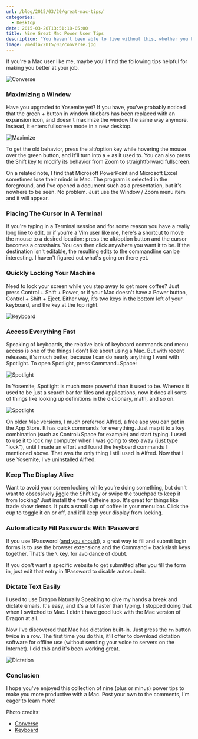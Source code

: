```yaml
---
url: /blog/2015/03/20/great-mac-tips/
categories:
  - Desktop
date: 2015-03-20T13:51:18-05:00
title: Nine Great Mac Power User Tips
description: "You haven't been able to live without this, whether you know it or not."
image: /media/2015/03/converse.jpg
---
```


If you're a Mac user like me, maybe you'll find the following tips helpful for
making you better at your job.

![Converse](/media/2015/03/converse.jpg)

<!--more-->

### Maximizing a Window

Have you upgraded to Yosemite yet? If you have, you've probably noticed that the
green + button in window titlebars has been replaced with an expansion icon, and
doesn't maximize the window the same way anymore. Instead, it enters fullscreen
mode in a new desktop.

![Maximize](/media/2015/03/maximize.png)

To get the old behavior, press the alt/option key while hovering the mouse over
the green button, and it'll turn into a + as it used to. You can also press the
Shift key to modify its behavior from Zoom to straightforward fullscreen.

On a related note, I find that Microsoft PowerPoint and Microsoft Excel sometimes lose
their minds in Mac. The program is selected in the foreground, and I've opened a
document such as a presentation, but it's nowhere to be seen. No problem. Just
use the Window / Zoom menu item and it will appear.

### Placing The Cursor In A Terminal

If you're typing in a Terminal session and for some reason you have a really
long line to edit, or if you're a Vim user like me, here's a shortcut to move
the mouse to a desired location: press the alt/option button and the cursor
becomes a crosshairs. You can then click anywhere you want it to be. If the
destination isn't editable, the resulting edits to the commandline can be
interesting. I haven't figured out what's going on there yet.

### Quickly Locking Your Machine

Need to lock your screen while you step away to get more coffee? Just press
Control + Shift + Power, or if your Mac doesn't have a Power button, Control +
Shift + Eject. Either way, it's two keys in the bottom left of your keyboard,
and the key at the top right.

![Keyboard](/media/2015/03/keyboard.jpg)

### Access Everything Fast

Speaking of keyboards, the relative lack of keyboard commands and menu access is
one of the things I don't like about using a Mac. But with recent releases, it's
much better, because I can do nearly anything I want with Spotlight. To open
Spotlight, press Command+Space:

![Spotlight](/media/2015/03/spotlight-1.png)

In Yosemite, Spotlight is much more powerful than it used to be. Whereas it used
to be just a search bar for files and applications, now it does all sorts of
things like looking up definitions in the dictionary, math, and so on.

![Spotlight](/media/2015/03/spotlight-2.png)

On older Mac versions, I much preferred Alfred, a free app you can get in the
App Store. It has quick commands for everything. Just map it to a key
combination (such as Control+Space for example) and start typing. I used to use
it to lock my computer when I was going to step away (just type "lock"), until I
made an effort and found the keyboard commands I mentioned above. That was the
only thing I still used in Alfred. Now that I use Yosemite, I've uninstalled
Alfred.

### Keep The Display Alive

Want to avoid your screen locking while you're doing something, but don't want
to obsessively jiggle the Shift key or swipe the touchpad to keep it from
locking? Just install the free Caffeine app. It's great for things like trade
show demos. It puts a small cup of coffee in your menu bar. Click the cup to
toggle it on or off, and it'll keep your display from locking.

### Automatically Fill Passwords With 1Password

If you use 1Password ([and you should](/blog/2013/12/18/secure-your-accounts-and-devices/)),
a great way to fill and submit login forms is to use the browser extensions and
the Command + backslash keys together. That's the `\` key, for avoidance of doubt.

If you don't want a specific website to get submitted after you fill the form
in, just edit that entry in 1Password to disable autosubmit.

### Dictate Text Easily

I used to use Dragon Naturally Speaking to give my hands a break and dictate
emails. It's easy, and it's a lot faster than typing. I stopped doing that when
I switched to Mac. I didn't have good luck with the Mac version of Dragon at
all.

Now I've discovered that Mac has dictation built-in. Just press the `fn` button
twice in a row. The first time you do this, it'll offer to download dictation
software for offline use (without sending your voice to servers on the
Internet). I did this and it's been working great.

![Dictation](/media/2015/03/dictation.png)

### Conclusion

I hope you've enjoyed this collection of nine (plus or minus) power tips to make
you more productive with a Mac. Post your own to the comments, I'm eager to
learn more!

Photo credits:

* [Converse](https://www.flickr.com/photos/_zack/15048360100/)
* [Keyboard](https://www.flickr.com/photos/jakematesdesign/3158842098/)
